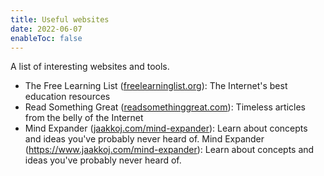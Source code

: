 ```yaml
---
title: Useful websites
date: 2022-06-07
enableToc: false
---
```


A list of interesting websites and tools.

- The Free Learning List ([freelearninglist.org](https://freelearninglist.org/)): The Internet's best education resources
- Read Something Great ([readsomethinggreat.com](https://www.readsomethinggreat.com/)): Timeless articles from the belly of the Internet
- Mind Expander ([jaakkoj.com/mind-expander](https://www.jaakkoj.com/mind-expander)): Learn about concepts and ideas you've probably never heard of.
Mind Expander (https://www.jaakkoj.com/mind-expander): Learn about concepts and ideas you've probably never heard of.
